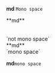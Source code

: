 <abbr>**md**</abbr> `Mono space`

<table>**md**</table> `not mono space`

<div>**md**</div>`mono space`

<span>**md**</span>`mono space`

